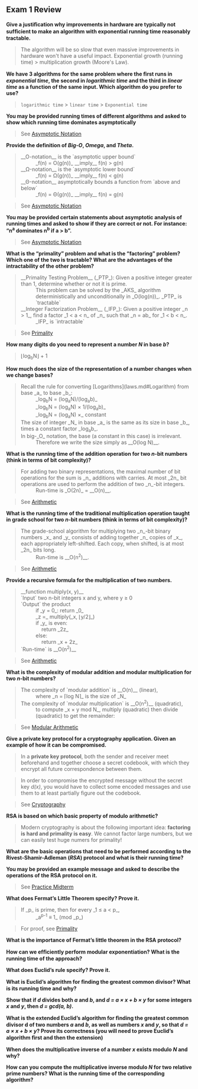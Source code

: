 ## Exam 1 Review

__Give a justiﬁcation why improvements in hardware are typically not sufﬁcient to make an algorithm with exponential running time reasonably tractable.__  
> The algorithm will be so slow that even massive improvements in hardware won't have a useful impact. Exponential growth (running time) > multiplication growth (Moore's Law).

__We have 3 algorithms for the same problem where the ﬁrst runs in _exponential time_, the second in _logarithmic time_ and the third in _linear time_ as a function of the same input. Which algorithm do you prefer to use?__  
> `logarithmic time` &gt; `linear time` &gt; `Exponential time`  

__You may be provided running times of different algorithms and asked to show which running time dominates asymptotically__    
> See [Asymptotic Notation](laws.md#asymptotic-notation) 

__Provide the definition of _Big-O_, _Omega_, and _Theta_.__  
><dl>
>	<dt>__O-notation__ is the `asymptotic upper bound`</dt>
>	<dd>_f(n) = O(g(n))_ __imply__ f(n) > g(n)</dd>
>	<dt>__&Omega;-notation__ is the `asymptotic lower bound`</dt>
>	<dd>_f(n) = &Omega;(g(n))_ __imply__ f(n) < g(n)</dd>
>	<dt>__&Theta;-notation__ asymptotically bounds a function from `above and below`</dt>
>	<dd>_f(n) = &Theta;(g(n))_ __imply__ f(n) = g(n)</dd>
></dl>

> See [Asymptotic Notation](laws.md#asymptotic-notation)


__You may be provided certain statements about asymptotic analysis of running times and asked to show if they are correct or not. For instance: “n<sup>a</sup> dominates n<sup>b</sup> if a > b”.__ 
> See [Asymptotic Notation](laws.md#asymptotic-notation) 

__What is the “primality” problem and what is the “factoring” problem? Which one of the two is tractable? What are the advantages of the intractability of the other problem?__  
><dl>
>	<dt>__Primality Testing Problem__ (_PTP_): Given a positive integer greater than 1, determine whether or not it is prime.</dt>
>	<dd>This problem can be solved by the _AKS_ algorithm deterministically and unconditionally in _O(log(n))_. _PTP_ is `tractable`</dd>
>	<dt>__Integer Factorization Problem__ (_IFP_): Given a positive integer _n &gt; 1_, find a factor _1 &lt; a &lt; n_ of _n_ such that _n = ab_ for _1 &lt; b &lt; n_.</dt>
>	<dd>_IFP_ is `intractable`</dd>
></dl>

> See [Primality](laws.md#primality) 

__How many digits do you need to represent a number _N_ in base _b_?__  
> &lfloor;log<sub>b</sub>N&rfloor; &plus; 1

__How much does the size of the representation of a number changes when we change bases?__  
><dl>
>	<dt>Recall the rule for converting [Logarithms](laws.md#Logarithm) from base _a_ to base _b_:</dt>
>	<dd>_log<sub>b</sub>N = (log<sub>a</sub>N)/(log<sub>a</sub>b)_</dd>
>	<dd>_log<sub>b</sub>N = (log<sub>a</sub>N) &times; 1/(log<sub>a</sub>b)_</dd>
>	<dd>_log<sub>b</sub>N = (log<sub>a</sub>N) &times;_ constant</dd>
>	<dt>The size of integer _N_ in base _a_ is the same as its size in base _b_, times a constant factor _log<sub>a</sub>b_.</dt> 
>	<dt>In big-_O_ notation, the base (a constant in this case) is irrelevant.</dt>
>	<dd>Therefore we write the size simply as __O(log N)__.</dd>
></dl>

__What is the running time of the addition operation for two _n_-bit numbers (think in terms of bit complexity)?__  
><dl>
>	<dt>For adding two binary representations, the maximal number of bit operations for the sum is _n_ additions with carries. At most _2n_ bit operations are used to perform the addition of two _n_-bit integers.</dt>
>	<dd>Run-time is _O(2n)_ = __O(n)__.</dd>
></dl>

> See [Arithmetic](laws.md#arithmetic) 

__What is the running time of the traditional multiplication operation taught in grade school for two _n_-bit numbers (think in terms of bit complexity)?__  
><dl>
>	<dt>The grade-school algorithm for multiplying two _n_-bit binary numbers _x_ and _y_ consists of adding together _n_ copies of _x_, each appropriately left-shifted. Each copy, when shifted, is at most _2n_ bits long.</dt>
>	<dd>Run-time is __O(n<sup>2</sup>)__.</dd>
></dl>

> See [Arithmetic](laws.md#arithmetic) 

__Provide a recursive formula for the multiplication of two numbers.__  
><dl>
>	<dt>__function multiply(x, y)__</dt>
>	<dt>`Input` two n-bit integers x and y, where y &ge; 0</dt>
>	<dt>`Output` the product</dt>
>		<dd>if _y = 0_: return _0_</dd>
>		<dd>_z =_ multiply(_x, &lfloor;y/2&rfloor;_)</dd>
>		<dd>if _y_ is even:</dd>
>		<dd>&nbsp;&nbsp;&nbsp;&nbsp;return _2z_</dd>
>		<dd>else:</dd>
>		<dd>&nbsp;&nbsp;&nbsp;&nbsp;return _x &plus; 2z_</dd>
>	<dt>`Run-time` is __O(n<sup>2</sup>)__</dt>
></dl>

> See [Arithmetic](laws.md#arithmetic) 

__What is the complexity of modular addition and modular multiplication for two _n_-bit numbers?__  
><dl>
>	<dt>The complexity of `modular addition` is __O(n)__ (linear),</dt>
>		<dd>where _n = &lceil;log N&rceil;_ is the size of _N_</dd>
>	<dt>The complexity of `modular multiplication` is __O(n<sup>2</sup>)__ (quadratic),</dt>
>		<dd>to compute _x &times; y mod N_, multiply (quadratic) then divide (quadratic) to get the remainder:</dd>
></dl>

> See [Modular Arithmetic](laws.md#modular-arithmetic) 

__Give a private key protocol for a cryptography application. Given an example of how it can be compromised.__  
> In a __private key protocol__, both the sender and receiver meet beforehand and together choose a secret codebook, with which they encrypt all future correspondence between them. 

> In order to compromise the encrypted message without the secret key _d(x)_, you would have to collect some encoded messages and use them to at least partially figure out the codebook.

> See [Cryptography](laws.md#cryptography) 

__RSA is based on which basic property of modulo arithmetic?__  
> Modern cryptography is about the following important idea: __factoring is hard and primality is easy__. We cannot factor large numbers, but we can easily test huge numers for primality!

__What are the basic operations that need to be performed according to the Rivest-Shamir-Adleman (_RSA_) protocol and what is their running time?__

__You may be provided an example message and asked to describe the operations of the RSA protocol on it.__  
> See [Practice Midterm](exam_one_sample.md)

__What does Fermat’s Little Theorem specify? Prove it.__ 
><dl> 
>	<dt>If _p_ is prime, then for every _1 &le; a &lt; p_,</dt>
>		<dd>_a<sup>p-1</sup> &equiv; 1_ (mod _p_)</dd>
></dl>

> For proof, see [Primality](laws.md#primality)

__What is the importance of Fermat’s little theorem in the RSA protocol?__

__How can we efﬁciently perform modular exponentiation? What is the running time of the approach?__

__What does Euclid’s rule specify? Prove it.__

__What is Euclid’s algorithm for ﬁnding the greatest common divisor? What is its running time and why?__

__Show that if _d_ divides both _a_ and _b_, and _d = a &times; x &plus; b &times; y_ for some integers _x_ and _y_, then _d = gcd(a, b)_.__

__What is the extended Euclid’s algorithm for ﬁnding the greatest common divisor d of two numbers _a_ and _b_, as well as numbers _x_ and _y_, so that _d = a &times; x &plus; b &times; y_? Prove its correctness (you will need to prove Euclid’s algorithm ﬁrst and then the extension)__

__When does the multiplicative inverse of a number _x_ exists modulo _N_ and why?__

__How can you compute the multiplicative inverse modulo _N_ for two relative prime numbers? What is the running time of the corresponding algorithm?__
